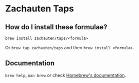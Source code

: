 # Zachauten Taps

## How do I install these formulae?

`brew install zachauten/taps/<formula>`

Or `brew tap zachauten/taps` and then `brew install <formula>`.

## Documentation

`brew help`, `man brew` or check [Homebrew's documentation](https://docs.brew.sh).
